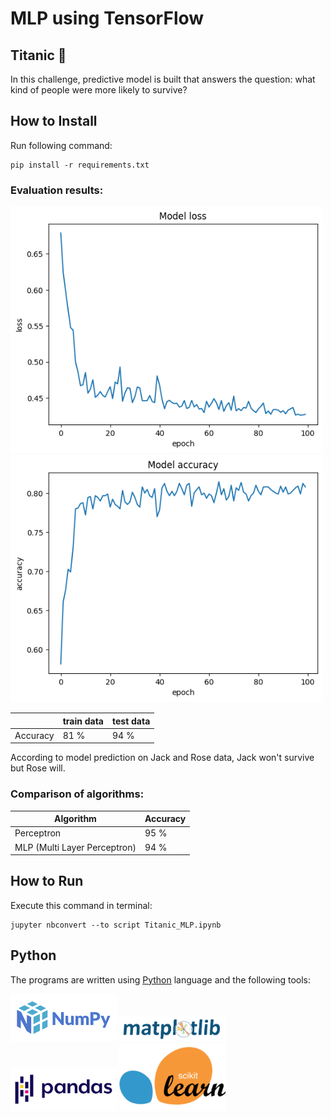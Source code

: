 # MLP using TensorFlow

## Titanic 🚢

In this challenge, predictive model is built that answers the question: what kind of people were more likely to survive?

## How to Install
Run following command:
```
pip install -r requirements.txt
```

### Evaluation results:

<img src="pics/mlp_loss.png" width="500">
<img src="pics/mlp_acc.png" width="500">


|   |  train data  | test data |
| --------------- | --------------- | --------------- |
| Accuracy | 81 % | 94 % |

According to model prediction on Jack and Rose data, Jack won't survive but Rose will.

### Comparison of algorithms:

| Algorithm | Accuracy |
| --------------- | --------------- |
| Perceptron | 95 % |
| MLP (Multi Layer Perceptron) | 94 % |

## How to Run
Execute this command in terminal:
```
jupyter nbconvert --to script Titanic_MLP.ipynb
```

## Python
The programs are written using [Python](https://www.python.org/) language and the following tools:

<img src="pics/numpy.png" width="170">

<img src="pics/matplotlib.png" width="170">

<img src="pics/pandas.png" width="170">

<img src="pics/scikit-learn.png" width="170">